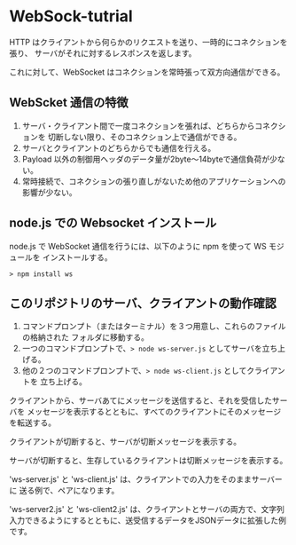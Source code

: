 # WebSock-tutrial

HTTP はクライアントから何らかのリクエストを送り、一時的にコネクションを張り、
サーバがそれに対するレスポンスを返します。

これに対して、WebSocket はコネクションを常時張って双方向通信ができる。

## WebScket 通信の特徴

1. サーバ・クライアント間で一度コネクションを張れば、どちらからコネクションを
切断しない限り、そのコネクション上で通信ができる。
2. サーバとクライアントのどちらからでも通信を行える。
3. Payload 以外の制御用ヘッダのデータ量が2byte～14byteで通信負荷が少ない。
4. 常時接続で、コネクションの張り直しがないため他のアプリケーションへの影響が少ない。

## node.js での Websocket インストール

node.js で WebSocket 通信を行うには、以下のように npm を使って WS モジュールを
インストールする。
```
> npm install ws
```

## このリポジトリのサーバ、クライアントの動作確認

1. コマンドプロンプト（またはターミナル）を３つ用意し、これらのファイルの格納された
フォルダに移動する。
2. 一つのコマンドプロンプトで、`> node ws-server.js` としてサーバを立ち上げる。
3. 他の２つのコマンドプロンプトで、`> node ws-client.js` としてクライアントを
立ち上げる。

クライアントから、サーバあてにメッセージを送信すると、それを受信したサーバを
メッセージを表示するとともに、すべてのクライアントにそのメッセージを転送する。

クライアントが切断すると、サーバが切断メッセージを表示する。

サーバが切断すると、生存しているクライアントは切断メッセージを表示する。

'ws-server.js' と 'ws-client.js' は、クライアントでの入力をそのままサーバーに
送る例で、ペアになります。

'ws-server2.js' と 'ws-client2.js' は、クライアントとサーバの両方で、文字列
入力できるようにするとともに、送受信するデータをJSONデータに拡張した例です。
